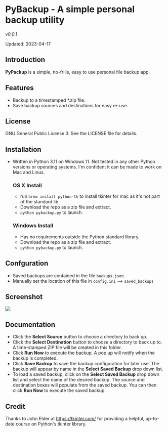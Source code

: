 # PyBackup - A simple personal backup utility
*v0.0.1*

Updated: 2023-04-17

## Introduction

**PyPackup** is a simple, no-frills, easy to use personal file backup app.  

## Features
- Backup to a timestamped *.zip file.
- Save backup sources and destinations for easy re-use.

## License
GNU General Public License 3. See the LICENSE file for details.
 
## Installation
- Written in Python 3.11 on Windows 11. Not tested in any other Python versions or operating systems.  I'm confident it can be made to work on Mac and Linux.

    ### OS X Install
    - run `brew install python-tk` to install tkinter for mac as it's not part of the standard lib.
    - Download the repo as a zip file and extract.
    - ``python pybackup.py`` to launch.

    ### Windows Install    
    - Has no requirements outside the Python standard library.
    - Download the repo as a zip file and extract.
    - ``python pybackup.py`` to launch.

## Confguration
- Saved backups are contained in the file ``backups.json``. 
- Manually set the location of this file in ``config.ini`` --> `saved_backups`
  
## Screenshot
![](screenshot.jpg)

## Documentation
- Click the **Select Source** button to choose a directory to back up.
- Click the **Select Destination** button to choose a directory to back up to. A time-stamped ZIP file will be created in this folder.
- Click **Run Now** to execute the backup. A pop up will notify when the backup is completed.
- Click **Save Backup** to save the backup configuration for later use.  The backup will appear by name in the **Select Saved Backup** drop down list. 
- To load a saved backup, click on the **Select Saved Backup** drop down list and select the name of the desired backup. The source and destination boxes will populate from the saved backup. You can then click **Run Now** to execute the saved backup.

## Credit
Thanks to John Elder at https://tkinter.com/ for providing a helpful, up-to-date course on Python's tkinter library.
